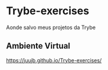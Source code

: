 # Trybe-exercises
Aonde salvo meus projetos da Trybe


## Ambiente Virtual
https://juujb.github.io/Trybe-exercises/

